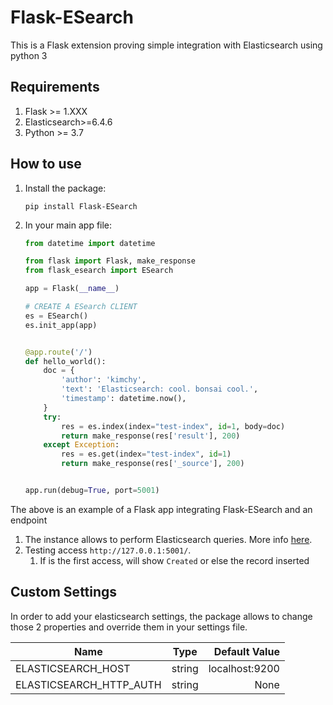 # Flask-ESearch

This is a Flask extension proving simple integration with Elasticsearch using python 3

## Requirements

 1. Flask >= 1.XXX
 2. Elasticsearch>=6.4.6
 3. Python >= 3.7

## How to use

 1. Install the package:

    ```shell script
    pip install Flask-ESearch
    ```

 2. In your main app file:

    ```python
    from datetime import datetime
    
    from flask import Flask, make_response
    from flask_esearch import ESearch
    
    app = Flask(__name__)
    
    # CREATE A ESearch CLIENT
    es = ESearch()
    es.init_app(app)
    
    
    @app.route('/')
    def hello_world():
        doc = {
            'author': 'kimchy',
            'text': 'Elasticsearch: cool. bonsai cool.',
            'timestamp': datetime.now(),
        }
        try:
            res = es.index(index="test-index", id=1, body=doc)
            return make_response(res['result'], 200)
        except Exception:
            res = es.get(index="test-index", id=1)
            return make_response(res['_source'], 200)
    
    
    app.run(debug=True, port=5001)
    
    ```

The above is an example of a Flask app integrating Flask-ESearch and an endpoint

 1. The instance allows to perform Elasticsearch queries. More info [here](https://elasticsearch-py.readthedocs.io/en/master/).
 2. Testing access `http://127.0.0.1:5001/`.
    1. If is the first access, will show `Created` or else the record inserted

## Custom Settings

In order to add your elasticsearch settings, the package allows to change those 2 properties and override them in your settings file.

| Name          | Type          | Default Value  |
| ------------- |:-------------:| -----:|
| ELASTICSEARCH_HOST  | string | localhost:9200 |
| ELASTICSEARCH_HTTP_AUTH  | string | None |
